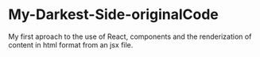 # My-Darkest-Side-originalCode
My first aproach to the use of React, components and the renderization of content in html format from an jsx file.
